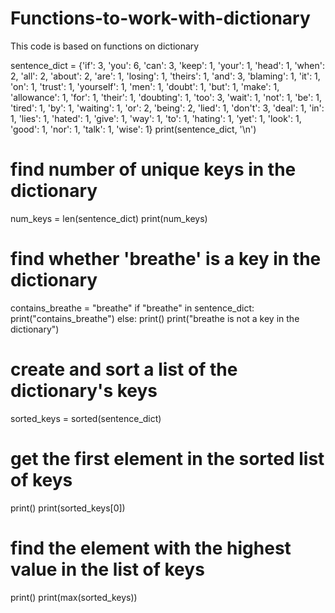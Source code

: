 # Functions-to-work-with-dictionary
This code is based on functions on dictionary

sentence_dict =  {'if': 3, 'you': 6, 'can': 3, 'keep': 1, 'your': 1, 'head': 1, 'when': 2, 'all': 2, 'about': 2, 'are': 1, 'losing': 1, 'theirs': 1, 'and': 3, 'blaming': 1, 'it': 1, 'on': 1, 'trust': 1, 'yourself': 1, 'men': 1, 'doubt': 1, 'but': 1, 'make': 1, 'allowance': 1, 'for': 1, 'their': 1, 'doubting': 1, 'too': 3, 'wait': 1, 'not': 1, 'be': 1, 'tired': 1, 'by': 1, 'waiting': 1, 'or': 2, 'being': 2, 'lied': 1, 'don\'t': 3, 'deal': 1, 'in': 1, 'lies': 1, 'hated': 1, 'give': 1, 'way': 1, 'to': 1, 'hating': 1, 'yet': 1, 'look': 1, 'good': 1, 'nor': 1, 'talk': 1, 'wise': 1}
print(sentence_dict, '\n')

# find number of unique keys in the dictionary
num_keys = len(sentence_dict)
print(num_keys)

# find whether 'breathe' is a key in the dictionary
contains_breathe = "breathe"
if "breathe" in sentence_dict:
    print("contains_breathe")
else:
    print()
    print("breathe is not a key in the dictionary")

# create and sort a list of the dictionary's keys
sorted_keys = sorted(sentence_dict)


# get the first element in the sorted list of keys
print()
print(sorted_keys[0])

# find the element with the highest value in the list of keys
print()
print(max(sorted_keys))
